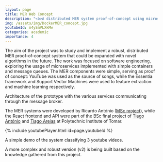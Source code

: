 ```yaml
---
layout: page
title: MER Web Concept
description: "<b>A distributed MER system proof-of-concept using microservices</b> | MSc and BSc projects | 2018/2019 | Supervisor" 
img: /assets/img/DockerMER_concept.jpg
youtubeId: m4ySmVLXkMw
categories: academic
importance: 4
---
```


The aim of the project was to study and implement a robust, distributed MER proof-of-concept system that could be expanded with novel algorithms in the future. The work was focused on software engineering, exploring the usage of microservices implemented with simple containers and message queues. The MER components were simple, serving as proof of concept: YouTube was used as the source of songs, while the Essentia framework and Support Vector Machines were used to feature extraction and machine learning respectively.

<div class="row">
    <div class="col-sm mt-3 mt-md-0">
        <img class="img-fluid rounded z-depth-1" src="{{ '/assets/img/dockerMER_architecture.jpg' | relative_url }}" alt="" title="System architecture diagram"/>
    </div>
</div>
<div class="caption">
    Architecture of the prototype with the various services communicating through the message broker.
</div>


The MER systems were developed by Ricardo António (<a href="http://hdl.handle.net/10400.26/31444" target="_blank">MSc project</a>), while the React frontend and API were part of the BSc final project of <a href="https://github.com/Tiago622" target="_blank">Tiago António</a> and <a href="https://github.com/tiagoareias" target="_blank">Tiago Areias</a> at Polytechnic Institute of Tomar.

{% include youtubePlayer.html id=page.youtubeId %}

<div class="caption">
    A simple demo of the system classifying 3 youtube videos.
</div>

A more complex and robust version (v2) is being built based on the knowledge gathered from this project.
